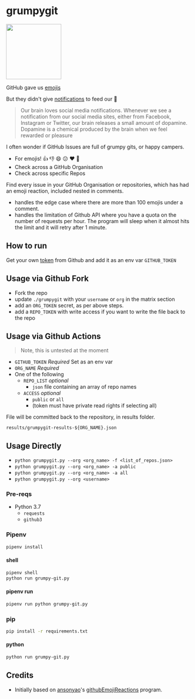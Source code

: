 # grumpygit

<img src="https://user-images.githubusercontent.com/19932401/168608803-130b7d2c-b467-487c-a62b-26e9e43aaced.gif" width="150" height="150" />

GitHub gave us [emojis](https://github.blog/2016-03-10-add-reactions-to-pull-requests-issues-and-comments/)

But they didn't give [notifications](https://github.com/github/feedback/discussions/5911) to feed our 🧠

> Our brain loves social media notifications. Whenever we see a notification from our social media sites, either from Facebook, Instagram or Twitter, our brain releases a small amount of dopamine. Dopamine is a chemical produced by the brain when we feel rewarded or pleasure

I often wonder if GitHub Issues are full of grumpy gits, or happy campers.

- For emojis! 👍 👎 😄 😕 ❤️ 🎉
- Check across a GitHub Organisation
- Check across specific Repos

Find every issue in your GitHub Organisation or repositories, which has had an emoji reaction, included nested in comments.

- handles the edge case where there are more than 100 emojis under a comment.
- handles the limitation of Github API where you have a quota on the number of requests per hour. The program will sleep when it almost hits the limit and it will retry after 1 minute.

## How to run

Get your own [token](https://help.github.com/articles/creating-a-personal-access-token-for-the-command-line/) from Github and add it as an env var `GITHUB_TOKEN`

## Usage via Github Fork

- Fork the repo
- update `./grumpygit` with your `username` or `org` in the matrix section
- add an `ORG_TOKEN` secret, as per above steps.
- add a `REPO_TOKEN` with write access if you want to write the file back to the repo

## Usage via Github Actions

> Note, this is untested at the moment

- `GITHUB_TOKEN` _Required_ Set as an env var
- `ORG_NAME` _Required_
- One of the following
  - `REPO_LIST` _optional_
    - `json` file containing an array of repo names
  - `ACCESS` _optional_
    - `public` or `all`
    - (token must have private read rights if selecting all)

File will be committed back to the repository, in results folder.

`results/grumpygit-results-${ORG_NAME}.json`

## Usage Directly

- `python grumpygit.py --org <org_name> -f <list_of_repos.json>`
- `python grumpygit.py --org <org_name> -a public`
- `python grumpygit.py --org <org_name> -a all`
- `python grumpygit.py --org <username>`

### Pre-reqs

- Python 3.7
  - `requests`
  - `github3`

### Pipenv

```bash
pipenv install
```

#### shell

```bash
pipenv shell
python run grumpy-git.py
```

#### pipenv run

```bash
pipenv run python grumpy-git.py
```

### pip

```bash
pip install -r requirements.txt
```

#### python

```bash
python run grumpy-git.py
```

## Credits

- Initially based on [ansonyao](https://github.com/ansonyao)'s [githubEmojiReactions](https://github.com/ansonyao/githubEmojiReactions) program.
